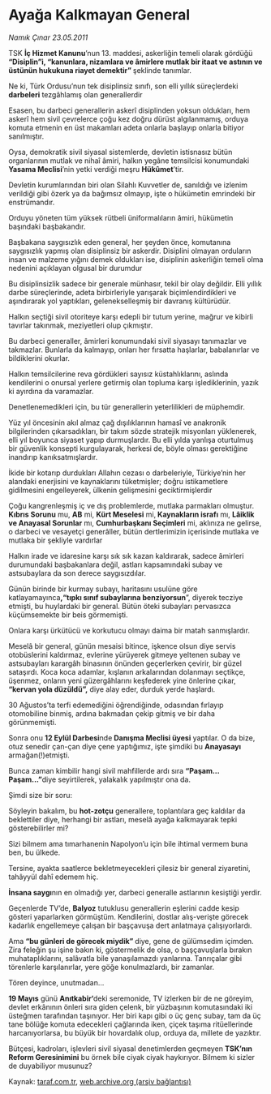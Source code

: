 # Ayağa Kalkmayan General

*Namık Çınar 23.05.2011*

<div class="yazi"><p>TSK <strong>İç Hizmet Kanunu</strong>’nun 13. maddesi, askerliğin temeli olarak gördüğü <strong>“Disiplin”i, “kanunlara, nizamlara ve âmirlere mutlak bir itaat ve astının ve üstünün hukukuna riayet demektir” </strong>şeklinde tanımlar.</p>
<p>Ne ki, Türk Ordusu’nun tek disiplinsiz sınıfı, son elli yıllık süreçlerdeki <strong>darbeleri</strong> tezgâhlamış olan generallerdir</p>
<p>Esasen, bu darbeci generallerin askerî disiplinden yoksun oldukları, hem askerî hem sivil çevrelerce çoğu kez doğru dürüst algılanmamış, orduya komuta etmenin en üst makamları adeta onlarla başlayıp onlarla bitiyor sanılmıştır.</p>
<p>Oysa, demokratik sivil siyasal sistemlerde, devletin istisnasız bütün organlarının mutlak ve nihaî âmiri, halkın yegâne temsilcisi konumundaki <strong>Yasama Meclisi</strong>’nin yetki verdiği meşru <strong>Hükûmet</strong>’tir.</p>
<p>Devletin kurumlarından biri olan Silahlı Kuvvetler de, sanıldığı ve izlenim verildiği gibi özerk ya da bağımsız olmayıp, işte o hükümetin emrindeki bir enstrümandır.</p>
<p>Orduyu yöneten tüm yüksek rütbeli üniformalıların âmiri, hükümetin başındaki başbakandır.</p>
<p>Başbakana saygısızlık eden general, her şeyden önce, komutanına saygısızlık yapmış olan disiplinsiz bir askerdir. Disiplini olmayan orduların insan ve malzeme yığını demek oldukları ise, disiplinin askerliğin temeli olma nedenini açıklayan olgusal bir durumdur</p>
<p>Bu disiplinsizlik sadece bir generale münhasır, tekil bir olay değildir. Elli yıllık darbe süreçlerinde, adeta birbirleriyle yarışarak biçimlendirdikleri ve aşındırarak yol yaptıkları, gelenekselleşmiş bir davranış kültürüdür.</p>
<p>Halkın seçtiği sivil otoriteye karşı edepli bir tutum yerine, mağrur ve kibirli tavırlar takınmak, meziyetleri olup çıkmıştır.</p>
<p>Bu darbeci generaller, âmirleri konumundaki sivil siyasayı tanımazlar ve takmazlar. Bunlarla da kalmayıp, onları her fırsatta haşlarlar, babalanırlar ve bildiklerini okurlar.</p>
<p>Halkın temsilcilerine reva gördükleri sayısız küstahlıklarını, aslında kendilerini o onursal yerlere getirmiş olan topluma karşı işlediklerinin, yazık ki ayırdına da varamazlar.</p>
<p>Denetlenemedikleri için, bu tür generallerin yeterlilikleri de müphemdir.</p>
<p>Yüz yıl öncesinin akıl almaz çağ dışılıklarının hamasî ve anakronik bilgilerinden çıkarsadıkları, bir takım sözde stratejik misyonları yüklenerek, elli yıl boyunca siyaset yapıp durmuşlardır. Bu elli yılda yanlışa oturtulmuş bir güvenlik konsepti kurgulayarak, herkesi de, böyle olması gerektiğine inandırıp kanıksatmışlardır.</p>
<p>İkide bir kotarıp durdukları Allahın cezası o darbeleriyle, Türkiye’nin her alandaki enerjisini ve kaynaklarını tüketmişler; doğru istikametlere gidilmesini engelleyerek, ülkenin gelişmesini geciktirmişlerdir</p>
<p>Çoğu kangrenleşmiş iç ve dış problemlerde, mutlaka parmakları olmuştur.<strong> Kıbrıs Sorunu</strong> mu, <strong>AB</strong> mi, <strong>Kürt Meselesi</strong> mi,<strong> Kaynakların israfı</strong> mı, <strong>Lâiklik ve Anayasal Sorunlar</strong> mı, <strong>Cumhurbaşkanı Seçimleri</strong> mi, aklınıza ne gelirse, o darbeci ve vesayetçi generâller, bütün dertlerimizin içerisinde mutlaka ve mutlaka bir şekliyle vardırlar</p>
<p>Halkın irade ve idaresine karşı sık sık kazan kaldırarak, sadece âmirleri durumundaki başbakanlara değil, astları kapsamındaki subay ve astsubaylara da son derece saygısızdılar.</p>
<p>Günün birinde bir kurmay subayı, haritasını usulüne göre katlayamayınca<strong>,“tıpkı sınıf subaylarına benziyorsun</strong>”, diyerek tecziye etmişti, bu huylardaki bir general. Bütün öteki subayları pervasızca küçümsemekte bir beis görmemişti.</p>
<p>Onlara karşı ürkütücü ve korkutucu olmayı daima bir matah sanmışlardır.</p>
<p>Meselâ bir general, günün mesaisi bitince, işkence olsun diye servis otobüslerini kaldırmaz, evlerine yürüyerek gitmeye yeltenen subay ve astsubayları karargâh binasının önünden geçerlerken çevirir, bir güzel sataşırdı. Koca koca adamlar, kışlanın arkalarından dolanmayı seçtikçe, üşenmez, onların yeni güzergâhlarını keşfederek yine önlerine çıkar, <strong>“kervan yola düzüldü”,</strong> diye alay eder, durduk yerde haşlardı.</p>
<p>30 Ağustos’ta terfi edemediğini öğrendiğinde, odasından fırlayıp otomobiline binmiş, ardına bakmadan çekip gitmiş ve bir daha görünmemişti.</p>
<p>Sonra onu <strong>12 Eylül Darbesi</strong>nde<strong> Danışma Meclisi üyesi</strong> yaptılar. O da bize, otuz senedir çan-çan diye çene yaptığımız, işte şimdiki bu <strong>Anayasayı </strong>armağan(!)etmişti.</p>
<p>Bunca zaman kimbilir hangi sivil mahfillerde ardı sıra <strong>“Paşam... Paşam...”</strong>diye seyirtilerek, yalakalık yapılmıştır ona da.</p>
<p>Şimdi size bir soru:</p>
<p>Söyleyin bakalım, bu <strong>hot-zotçu</strong> generallere, toplantılara geç kaldılar da beklettiler diye, herhangi bir astları, meselâ ayağa kalkmayarak tepki gösterebilirler mi?</p>
<p>Sizi bilmem ama tımarhanenin Napolyon’u için bile ihtimal vermem buna ben, bu ülkede.</p>
<p>Tersine, ayakta saatlerce bekletmeyecekleri çilesiz bir general ziyaretini, tahâyyül dahî edemem hiç.</p>
<p><strong>İnsana saygı</strong>nın en olmadığı yer, darbeci generalle astlarının kesiştiği yerdir.</p>
<p>Geçenlerde TV’de, <strong>Balyoz</strong> tutuklusu generallerin eşlerini cadde kesip gösteri yaparlarken görmüştüm. Kendilerini, dostlar alış-verişte görecek kadarlık engellemeye çalışan bir başçavuşa dert anlatmaya çalışıyorlardı.</p>
<p>Ama <strong>“bu günleri de görecek miydik” </strong>diye, gene de gülümsedim içimden. Zira feleğin şu işine bakın ki, göstermelik de olsa, o başçavuşlarla bırakın muhataplıklarını, salâvatla bile yanaşılamazdı yanlarına. Tanrıçalar gibi törenlerle karşılanırlar, yere göğe konulmazlardı, bir zamanlar.</p>
<p>Tören deyince, unutmadan...</p>
<p><strong>19 Mayıs</strong> günü <strong>Anıtkabir‘</strong>deki seremonide, TV izlerken bir de ne göreyim, devlet erkânının önleri sıra giden çelenk, bir yüzbaşının komutasındaki iki üsteğmen tarafından taşınıyor. Her biri kapı gibi o üç genç subay, tam da üç tane bölüğe komuta edecekleri çağlarında iken, çiçek taşıma ritüellerinde harcanıyorlarsa, bu büyük bir hovardalık olup, orduya da, millete de yazıktır.</p>
<p>Bütçesi, kadroları, işlevleri sivil siyasal denetimlerden geçmeyen <strong>TSK’nın Reform Geresinimini</strong> bu örnek bile ciyak ciyak haykırıyor. Bilmem ki sizler de duyabiliyor musunuz?</p>
</div>

Kaynak: [taraf.com.tr](http://www.taraf.com.tr/namik-cinar/makale-ayaga-kalkmayan-general.htm), [web.archive.org (arşiv bağlantısı)](http://web.archive.org/web/20130624014428/http://www.taraf.com.tr/namik-cinar/makale-ayaga-kalkmayan-general.htm)
